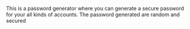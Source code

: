 This is a password generator where you can generate a secure password for your all kinds of accounts. The password generated are random and secured
